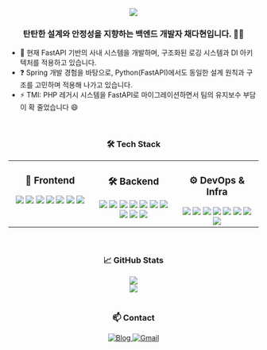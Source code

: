 <div align="center">
  <img src="https://capsule-render.vercel.app/api?type=waving&color=0f172a&height=180&section=header&text=DaHyun%20Chae's%20GitHub&fontSize=40&fontAlignY=40&fontColor=ffffff" />
</div>

### <div align="center">탄탄한 설계와 안정성을 지향하는 백엔드 개발자 채다현입니다. 🧩🚀</div>

- 🔭 현재 FastAPI 기반의 사내 시스템을 개발하며, 구조화된 로깅 시스템과 DI 아키텍처를 적용하고 있습니다.  
- ❓ Spring 개발 경험을 바탕으로, Python(FastAPI)에서도 동일한 설계 원칙과 구조를 고민하며 적용해 나가고 있습니다.  
- ⚡ TMI: PHP 레거시 시스템을 FastAPI로 마이그레이션하면서 팀의 유지보수 부담이 확 줄었습니다 😄

<br/>

<h3 align="center">🛠️ Tech Stack</h3>

<table><tr><td valign="top" width="33%">

<div align="center"><h3>🎨 Frontend</h3></div>

<div align="center">
  <img src="https://img.shields.io/badge/HTML5-E34F26?style=for-the-badge&logo=html5&logoColor=white" />
  <img src="https://img.shields.io/badge/CSS3-1572B6?style=for-the-badge&logo=css3&logoColor=white" />
  <img src="https://img.shields.io/badge/Tailwind CSS-38B2AC?style=for-the-badge&logo=tailwind-css&logoColor=white" />
  <img src="https://img.shields.io/badge/JavaScript-F7DF1E?style=for-the-badge&logo=javascript&logoColor=black" />
  <img src="https://img.shields.io/badge/TypeScript-3178C6?style=for-the-badge&logo=typescript&logoColor=white" />
  <img src="https://img.shields.io/badge/React-61DAFB?style=for-the-badge&logo=react&logoColor=black" />
  <img src="https://img.shields.io/badge/jQuery-0769AD?style=for-the-badge&logo=jquery&logoColor=white" />
</div>

</td><td valign="top" width="33%">

<div align="center"><h3>🛠 Backend</h3></div>

<div align="center">
  <img src="https://img.shields.io/badge/Java-007396?style=for-the-badge&logo=java&logoColor=white" />
  <img src="https://img.shields.io/badge/Spring Boot-6DB33F?style=for-the-badge&logo=spring-boot&logoColor=white" />
  <img src="https://img.shields.io/badge/Python-3776AB?style=for-the-badge&logo=python&logoColor=white" />
  <img src="https://img.shields.io/badge/FastAPI-009688?style=for-the-badge&logo=fastapi&logoColor=white" />
  <img src="https://img.shields.io/badge/PHP-777BB4?style=for-the-badge&logo=php&logoColor=white" />
  <img src="https://img.shields.io/badge/CodeIgniter-EF4223?style=for-the-badge&logo=codeigniter&logoColor=white" />
  <img src="https://img.shields.io/badge/MySQL-4479A1?style=for-the-badge&logo=mysql&logoColor=white" />
  <img src="https://img.shields.io/badge/MariaDB-003545?style=for-the-badge&logo=mariadb&logoColor=white" />
  <img src="https://img.shields.io/badge/PostgreSQL-336791?style=for-the-badge&logo=postgresql&logoColor=white" />
  <img src="https://img.shields.io/badge/Oracle-F80000?style=for-the-badge&logo=oracle&logoColor=white" />
</div>

</td><td valign="top" width="33%">

<div align="center"><h3>⚙ DevOps & Infra</h3></div>

<div align="center">
  <img src="https://img.shields.io/badge/AWS-232F3E?style=for-the-badge&logo=amazonaws&logoColor=white" />
  <img src="https://img.shields.io/badge/Linux-FCC624?style=for-the-badge&logo=linux&logoColor=black" />
  <img src="https://img.shields.io/badge/Git-F05032?style=for-the-badge&logo=git&logoColor=white" />
  <img src="https://img.shields.io/badge/Bash-4EAA25?style=for-the-badge&logo=gnu-bash&logoColor=white" />
  <img src="https://img.shields.io/badge/Docker-2496ED?style=for-the-badge&logo=docker&logoColor=white" />
  <img src="https://img.shields.io/badge/Nginx-009639?style=for-the-badge&logo=nginx&logoColor=white" />
  <img src="https://img.shields.io/badge/XAMPP-FB7A24?style=for-the-badge&logo=xampp&logoColor=white" />
  <img src="https://img.shields.io/badge/PowerShell-5391FE?style=for-the-badge&logo=powershell&logoColor=white" />
</div>

</td></tr></table>

<br/>

<h3 align="center">📈 GitHub Stats</h3>
<div align="center">
  <img src="https://github-readme-stats.vercel.app/api?username=ekgus419&show_icons=true&theme=default&hide_title=true" />
  <br/>
  <img src="https://github-readme-stats.vercel.app/api/top-langs/?username=ekgus419&layout=compact&theme=default&cache_seconds=1" />
</div>

<br/>

<h3 align="center">📫 Contact</h3>
<div align="center">
  <a href="https://dh-0419.tistory.com/" target="_blank">
    <img src="https://img.shields.io/badge/Blog-000000?style=for-the-badge&logo=RSS&logoColor=white" alt="Blog" />
  </a>
  <a href="mailto:ekgus419@gmail.com" target="_blank">
    <img src="https://img.shields.io/badge/Gmail-D14836?style=for-the-badge&logo=gmail&logoColor=white" alt="Gmail" />
  </a>
</div>
